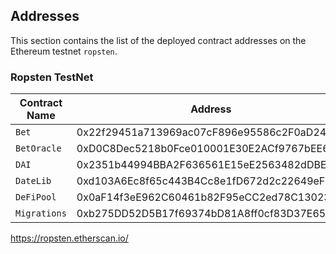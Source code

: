 ## Addresses

This section contains the list of the deployed contract addresses on the Ethereum testnet `ropsten`.


### Ropsten TestNet

| Contract Name | Address                                    |
|---            |---                                         |
| `Bet`         | 0x22f29451a713969ac07cF896e95586c2F0aD2416 |
| `BetOracle`   | 0xD0C8Dec5218b0Fce010001E30E2ACf9767bEE6aE |
| `DAI`         | 0x2351b44994BBA2F636561E15eE2563482dDBEF8B |
| `DateLib`     | 0xd103A6Ec8f65c443B4Cc8e1fD672d2c22649eF8F |
| `DeFiPool`    | 0x0aF14f3eE962C60461b82F95eCC2ed78C13023Ae |
| `Migrations`  | 0xb275DD52D5B17f69374bD81A8ff0cf83D37E6597 |

https://ropsten.etherscan.io/